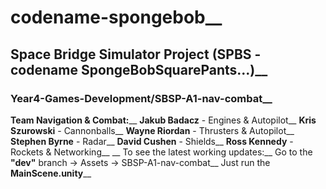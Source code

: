 # codename-spongebob__
## Space Bridge Simulator Project (SPBS - codename SpongeBobSquarePants...)__
### Year4-Games-Development/SBSP-A1-nav-combat__

**Team Navigation & Combat:**__
**Jakub Badacz** - Engines & Autopilot__
**Kris Szurowski** - Cannonballs__
**Wayne Riordan** - Thrusters & Autopilot__
**Stephen Byrne** - Radar__
**David Cushen** - Shields__
**Ross Kennedy** - Rockets & Networking__
__
To see the latest working updates:__
Go to the **"dev"** branch -> Assets -> SBSP-A1-nav-combat__
Just run the **MainScene.unity**__
